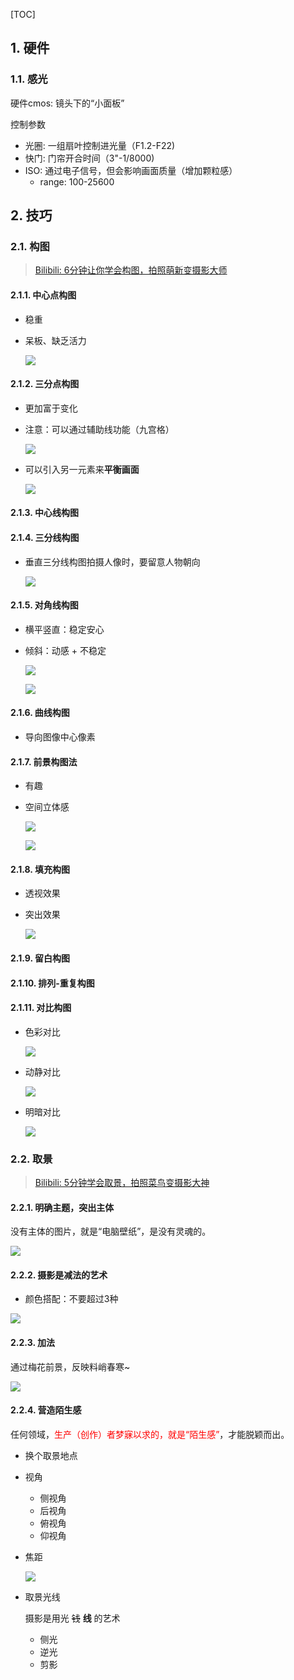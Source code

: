 <!--
+++
title       = "摄影入门"
description = ""
date        = "2020-05-24"
weight      = 3
tags        = []
categories  = ["9-hobbies"]
keywords    = []
+++ -->

[TOC]

## 1. 硬件

### 1.1. 感光

硬件cmos: 镜头下的“小面板”

控制参数

* 光圈: 一组扇叶控制进光量（F1.2-F22)
* 快门: 门帘开合时间（3"-1/8000)
* ISO: 通过电子信号，但会影响画面质量（增加颗粒感）
    - range: 100-25600

## 2. 技巧

### 2.1. 构图
> [Bilibili: 6分钟让你学会构图，拍照萌新变摄影大师](https://www.bilibili.com/video/BV1Q64y1T7ox?from=search&seid=9417502762956421474)

#### 2.1.1. 中心点构图

+ 稳重
+ 呆板、缺乏活力

    ![](摄影入门/摄影入门0.jpg)

#### 2.1.2. 三分点构图

+ 更加富于变化
+ 注意：可以通过辅助线功能（九宫格）

    ![](摄影入门/摄影入门1.jpg)

+ 可以引入另一元素来**平衡画面**

    ![](摄影入门/摄影入门3.jpg)

#### 2.1.3. 中心线构图

#### 2.1.4. 三分线构图

+ 垂直三分线构图拍摄人像时，要留意人物朝向

    ![](摄影入门/摄影入门2.jpg)

#### 2.1.5. 对角线构图

+ 横平竖直：稳定安心
+ 倾斜：动感 + 不稳定

    ![](摄影入门/摄影入门4.jpg)

    ![](摄影入门/摄影入门5.jpg)

#### 2.1.6. 曲线构图

+ 导向图像中心像素

#### 2.1.7. 前景构图法

+ 有趣
+ 空间立体感

    ![](摄影入门/摄影入门6.jpg)

    ![](摄影入门/摄影入门7.jpg)

#### 2.1.8. 填充构图

+ 透视效果
+ 突出效果

    ![](摄影入门/摄影入门8.jpg)

#### 2.1.9. 留白构图

#### 2.1.10. 排列-重复构图

#### 2.1.11. 对比构图

+ 色彩对比

    ![](摄影入门/摄影入门9.jpg)

+ 动静对比

    ![](摄影入门/摄影入门10.jpg)

+ 明暗对比

    ![](摄影入门/摄影入门11.jpg)

### 2.2. 取景
> [Bilibili: 5分钟学会取景，拍照菜鸟变摄影大神](https://www.bilibili.com/video/BV1c54y1X7hC?from=search&seid=9417502762956421474)

#### 2.2.1. 明确主题，突出主体

没有主体的图片，就是“电脑壁纸”，是没有灵魂的。

![](摄影入门/摄影入门12.jpg)

#### 2.2.2. 摄影是减法的艺术

+ 颜色搭配：不要超过3种

![](摄影入门/摄影入门13.jpg)

#### 2.2.3. 加法

通过梅花前景，反映料峭春寒~

![](摄影入门/摄影入门14.jpg)

#### 2.2.4. 营造陌生感

任何领域，<font color=#FF0000>生产（创作）者梦寐以求的，就是“陌生感”</font>，才能脱颖而出。

* 换个取景地点
* 视角
    - 侧视角
    - 后视角
    - 俯视角
    - 仰视角
* 焦距

    ![](摄影入门/摄影入门15.jpg)

* 取景光线

     摄影是用光 ~~钱~~ **线** 的艺术

    * 侧光
    * 逆光
    * 剪影
